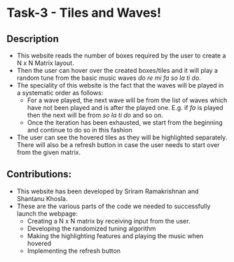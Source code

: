 # Task-3 - Tiles and Waves!

## Description
* This website reads the number of boxes required by the user to create a N x N Matrix layout.
* Then the user can hover over the created boxes/tiles and it will play a random tune from the basic music waves _do re mi fa so la ti do_.
* The speciality of this website is the fact that the waves will be played in a systematic order as follows:
  * For a wave played, the next wave will be from the list of waves which have not been played and is after the played one. E.g. if _fa_ is played then the next will be from _so la ti do_ and so on.
  * Once the iteration has been exhausted, we start from the beginning and continue to do so in this fashion
* The user can see the hovered tiles as they will be highlighted separately. There will also be a refresh button in case the user needs to start over from the given matrix.

## Contributions:
* This website has been developed by Sriram Ramakrishnan and Shantanu Khosla.
* These are the various parts of the code we needed to successfully launch the webpage:
  * Creating a N x N matrix by receiving input from the user.
  * Developing the randomized tuning algorithm
  * Making the highlighting features and playing the music when hovered
  * Implementing the refresh button
